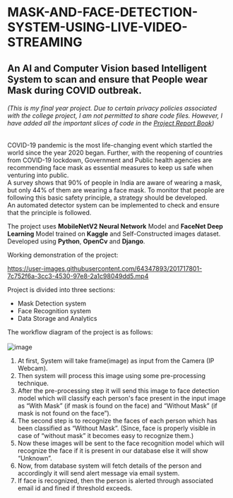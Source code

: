 # MASK-AND-FACE-DETECTION-SYSTEM-USING-LIVE-VIDEO-STREAMING
## An AI and Computer Vision based Intelligent System to scan and ensure that People wear Mask during COVID outbreak.

###### (This is my final year project. Due to certain privacy policies associated with the college project, I am not permitted to share code files. However, I have added all the important slices of code in the [Project Report Book](https://github.com/sherwin2001/MASK-AND-FACE-DETECTION-SYSTEM-USING-LIVE-VIDEO-STREAMING/blob/master/Project_ReportBook.pdf))  
COVID-19 pandemic is the most life-changing event which startled the world since the year 2020 began.
Further, with the reopening of countries from COVID-19 lockdown, Government and Public health agencies are recommending face mask as essential measures to keep us safe when venturing into public.  
A survey shows that 90% of people in India are aware of wearing a mask, but only 44% of them are wearing a face mask. To monitor that people are following this basic safety principle, a strategy should be developed.  
An automated detector system can be implemented to check and ensure that the principle is followed.  

The project uses **MobileNetV2 Neural Network** Model and **FaceNet Deep Learning** Model trained on **Kaggle** and Self-Constructed images dataset.  
Developed using **Python**, **OpenCv** and **Django**.  

Working demonstration of the project:  

https://user-images.githubusercontent.com/64347893/201717801-7c752f6a-3cc3-4530-97e8-2a1c98049dd5.mp4

Project is divided into three sections:
- Mask Detection system
- Face Recognition system
- Data Storage and Analytics

The workflow diagram of the project is as follows:  <br></br>
![image](https://user-images.githubusercontent.com/64347893/201297478-4a6d3d19-8b96-440f-a889-cadeb4d6d6fc.png) 

1. At first, System will take frame(image) as input from the Camera (IP Webcam).  
2. Then system will process this image using some pre-processing technique.  
3. After the pre-processing step it will send this image to face detection model which will classify each person's face present in the input image as “With Mask” (if mask is found on the face) and “Without Mask” (if mask is not found on the face”).  
4. The second step is to recognize the faces of each person which has been classified as “Without Mask”. (Since, face is properly visible in case of “without mask” it becomes easy to recognize them.)  
5. Now these images will be sent to the face recognition model which will recognize the face if it is present in our database else it will show “Unknown”.  
6. Now, from database system will fetch details of the person and accordingly it will send alert message via email system.
7. If face is recognized, then the person is alerted through associated email id and fined if threshold exceeds.  
